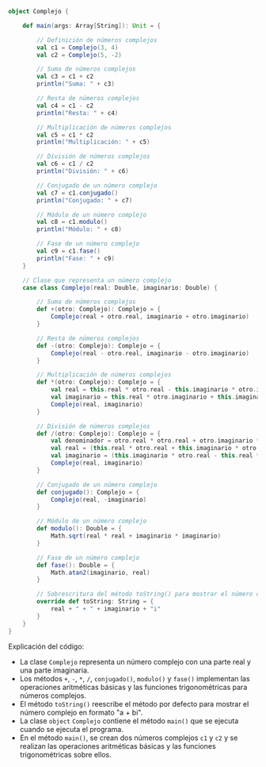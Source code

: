 ```scala
object Complejo {

    def main(args: Array[String]): Unit = {

        // Definición de números complejos
        val c1 = Complejo(3, 4)
        val c2 = Complejo(5, -2)

        // Suma de números complejos
        val c3 = c1 + c2
        println("Suma: " + c3)

        // Resta de números complejos
        val c4 = c1 - c2
        println("Resta: " + c4)

        // Multiplicación de números complejos
        val c5 = c1 * c2
        println("Multiplicación: " + c5)

        // División de números complejos
        val c6 = c1 / c2
        println("División: " + c6)

        // Conjugado de un número complejo
        val c7 = c1.conjugado()
        println("Conjugado: " + c7)

        // Módulo de un número complejo
        val c8 = c1.modulo()
        println("Módulo: " + c8)

        // Fase de un número complejo
        val c9 = c1.fase()
        println("Fase: " + c9)
    }

    // Clase que representa un número complejo
    case class Complejo(real: Double, imaginario: Double) {

        // Suma de números complejos
        def +(otro: Complejo): Complejo = {
            Complejo(real + otro.real, imaginario + otro.imaginario)
        }

        // Resta de números complejos
        def -(otro: Complejo): Complejo = {
            Complejo(real - otro.real, imaginario - otro.imaginario)
        }

        // Multiplicación de números complejos
        def *(otro: Complejo): Complejo = {
            val real = this.real * otro.real - this.imaginario * otro.imaginario
            val imaginario = this.real * otro.imaginario + this.imaginario * otro.real
            Complejo(real, imaginario)
        }

        // División de números complejos
        def /(otro: Complejo): Complejo = {
            val denominador = otro.real * otro.real + otro.imaginario * otro.imaginario
            val real = (this.real * otro.real + this.imaginario * otro.imaginario) / denominador
            val imaginario = (this.imaginario * otro.real - this.real * otro.imaginario) / denominador
            Complejo(real, imaginario)
        }

        // Conjugado de un número complejo
        def conjugado(): Complejo = {
            Complejo(real, -imaginario)
        }

        // Módulo de un número complejo
        def modulo(): Double = {
            Math.sqrt(real * real + imaginario * imaginario)
        }

        // Fase de un número complejo
        def fase(): Double = {
            Math.atan2(imaginario, real)
        }

        // Sobrescritura del método toString() para mostrar el número complejo en formato "a + bi"
        override def toString: String = {
            real + " + " + imaginario + "i"
        }
    }
}
```

Explicación del código:

* La clase `Complejo` representa un número complejo con una parte real y una parte imaginaria.
* Los métodos `+`, `-`, `*`, `/`, `conjugado()`, `modulo()` y `fase()` implementan las operaciones aritméticas básicas y las funciones trigonométricas para números complejos.
* El método `toString()` reescribe el método por defecto para mostrar el número complejo en formato "a + bi".
* La clase `object` `Complejo` contiene el método `main()` que se ejecuta cuando se ejecuta el programa.
* En el método `main()`, se crean dos números complejos `c1` y `c2` y se realizan las operaciones aritméticas básicas y las funciones trigonométricas sobre ellos.